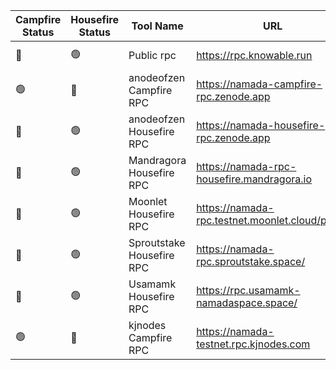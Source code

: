 <!--
This table is intended to provide a clear overview of the tools
available in our community. 

Please fill in the columns as follows:

1. **Campfire Status**: Use the appropriate emoji:
   - 🟢 : Live (the tool is functional and accessible)
   - 🔴 : Offline (the tool is temporarily unavailable)
   - 🛠️ : Under Maintenance (the tool is being updated or repaired)

2. **Housefire Status**: Use the same emojis as above to indicate the current status of the tool for this specific env.

3. **Tool Name**: The name of the tool.

4. **URL**: A link to access the tool.

5. **Short Description**: A brief description of the tool (max 50 chars).

6. **Team Name**: The name of the team or the individual responsible for the tool.

7. **GitHub Account**: The GitHub account of the maintainer.

8. **GitHub Repo**: The link to the GitHub repository for the tool.

**Note:** To add a new row, just copy an existing line and replace the details, ensuring you keep the "|" character as a column separator.
-->

| Campfire Status | Housefire Status | Tool Name | URL             | Short Description                       | Team Name   | GitHub Account   | GitHub Repo     |
|-----------------|------------------|-----------|-----------------|-----------------------------------------|-------------|------------------|-----------------|
|🔴              |    🟢           |Public rpc  |https://rpc.knowable.run |Public rpc for the housefire chain|Knowable|https://github.com/vknowable |-|
🟢|🔴|anodeofzen Campfire RPC|https://namada-campfire-rpc.zenode.app |tududes-draft.f30110b2dd02eb7d|anodeofzen (ZEN)|https://github.com/zenodeapp |-|
🔴|🟢|anodeofzen Housefire RPC|https://namada-housefire-rpc.zenode.app |housefire-head.a03c8e8948ed20b|anodeofzen (ZEN)|https://github.com/zenodeapp |-|
🔴|🟢|Mandragora Housefire RPC|https://namada-rpc-housefire.mandragora.io|Public RPC w/ tx indexing & state-sync snapshots enabled|Mandragora|https://github.com/McDaan |-|
🔴|🟢|Moonlet Housefire RPC|https://namada-rpc.testnet.moonlet.cloud/public|Public RPC for the housefire testnet|Moonlet|https://github.com/Moonlet |-|
🔴|🟢|Sproutstake Housefire RPC|https://namada-rpc.sproutstake.space/|Public RPC for the housefire testnet|Sproutstake|https://github.com/TonyStarkMan2 |-|
🔴|🟢|Usamamk Housefire RPC|https://rpc.usamamk-namadaspace.space/|Public RPC for the housefire testnet|usamamk|https://github.com/Usamahmk |-|
🟢|🔴|kjnodes Campfire RPC|https://namada-testnet.rpc.kjnodes.com|Public RPC for the Campfire testnet|kjnodes|https://github.com/kjnodes |-|
